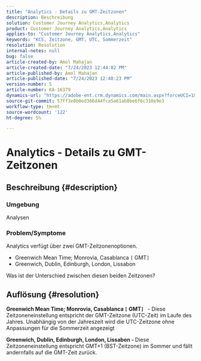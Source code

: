 ```yaml
---
title: "Analytics - Details zu GMT-Zeitzonen"
description: Beschreibung
solution: Customer Journey Analytics,Analytics
product: Customer Journey Analytics,Analytics
applies-to: "Customer Journey Analytics,Analytics"
keywords: "KCS, Zeitzone, GMT, UTC, Sommerzeit"
resolution: Resolution
internal-notes: null
bug: false
article-created-by: Amol Mahajan
article-created-date: "7/24/2023 12:44:02 PM"
article-published-by: Amol Mahajan
article-published-date: "7/24/2023 12:48:23 PM"
version-number: 5
article-number: KA-16379
dynamics-url: "https://adobe-ent.crm.dynamics.com/main.aspx?forceUCI=1&pagetype=entityrecord&etn=knowledgearticle&id=c0720dc4-1f2a-ee11-bdf4-6045bd006b3d"
source-git-commit: 57ff3e8b0ed366d44fca5a61ab8be6f6c310e9e3
workflow-type: tm+mt
source-wordcount: '122'
ht-degree: 5%

---
```


# Analytics - Details zu GMT-Zeitzonen

## Beschreibung {#description}


### <b>Umgebung</b>

Analysen



### <b>Problem/Symptome</b>

Analytics verfügt über zwei GMT-Zeitzonenoptionen.

- Greenwich Mean Time; Monrovia, Casablanca `[` GMT`]`
- Greenwich, Dublin, Edinburgh, London, Lissabon


Was ist der Unterschied zwischen diesen beiden Zeitzonen?


## Auflösung {#resolution}


<b>Greenwich Mean Time; Monrovia, Casablanca `[` GMT`]`  </b> - Diese Zeitzoneneinstellung entspricht der GMT-Zeitzone (UTC-Zeit) im Laufe des Jahres. Unabhängig von der Jahreszeit wird die UTC-Zeitzone ohne Anpassungen für die Sommerzeit angezeigt

<b>Greenwich, Dublin, Edinburgh, London, Lissabon - </b>Diese Zeitzoneneinstellung entspricht GMT+1 (BST-Zeitzone) im Sommer und fällt andernfalls auf die GMT-Zeit zurück.


